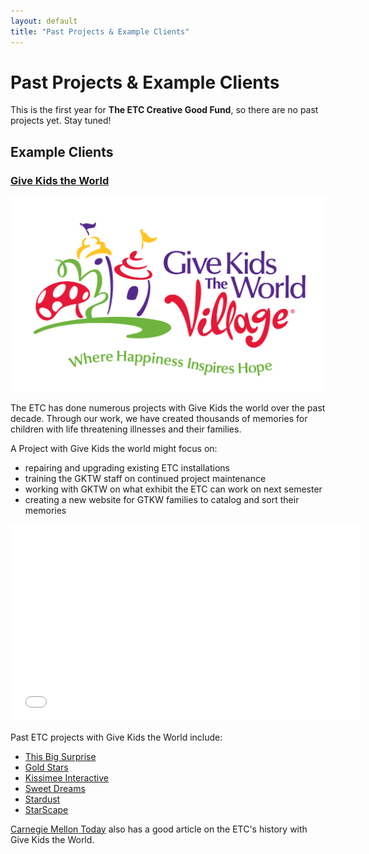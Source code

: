 ```yaml
---
layout: default
title: "Past Projects & Example Clients"
---
```


# Past Projects & Example Clients

This is the first year for **The ETC Creative Good Fund**, so there are no past projects yet.  Stay tuned!

## Example Clients

### [Give Kids the World](http://www.gktw.org/)

<div class="row">
<div class="span4">
  <img src="/images/gktw_horizontal.jpg" />
</div>
<div class="span8">
<p>The ETC has done numerous projects with Give Kids the world over the past decade.  Through our work, we have created thousands of memories for children with life threatening illnesses and their families.</p>

<p>A Project with Give Kids the world might focus on:</p>

<ul>
  <li>repairing and upgrading existing ETC installations</li>
  <li>training the GKTW staff on continued project maintenance</li>
  <li>working with GKTW on what exhibit the ETC can work on next semester</li>
  <li>creating a new website for GTKW families to catalog and sort their memories</li>
</ul>

<iframe width="560" height="315" src="//www.youtube.com/embed/ahvS1wFRZew" frameborder="0" allowfullscreen></iframe>

<p>Past ETC projects with Give Kids the World include:</p>

<ul>
  <li><a href="hhttp://www.etc.cmu.edu/projects/gktw">This Big Surprise</a></li>
  <li><a href="http://etc.cmu.edu/projects/goldstars/">Gold Stars</a></li>
  <li><a href="http://www.etc.cmu.edu/projects/kissimmee-interactive/">Kissimee Interactive</a></li>
  <li><a href="http://etc.cmu.edu/projects/sweetdreams/">Sweet Dreams</a></li>
  <li><a href="http://www.etc.cmu.edu/projects/stardust/">Stardust</a></li>
  <li><a href="http://www.etc.cmu.edu/projects/starscape/">StarScape</a></li>
</ul>

<a href="http://www.carnegiemellontoday.com/article.asp?aid=1378">Carnegie Mellon Today</a> also has a good article on the ETC's history with Give Kids the World.

</div>
</div>
